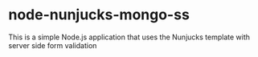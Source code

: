 # node-nunjucks-mongo-ss
 This is a simple Node.js application that uses the Nunjucks template with server side form validation 
